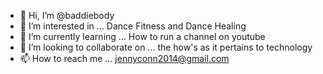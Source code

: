 - 👋 Hi, I’m @baddiebody
- 👀 I’m interested in ... Dance Fitness and Dance Healing
- 🌱 I’m currently learning ... How to run a channel on youtube
- 💞️ I’m looking to collaborate on ... the how's as it pertains to technology
- 📫 How to reach me ... jennyconn2014@gmail.com

<!---
baddiebody/baddiebody is a ✨ special ✨ repository because its `README.md` (this file) appears on your GitHub profile.
You can click the Preview link to take a look at your changes.
--->
